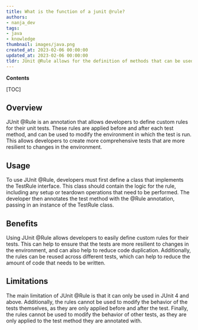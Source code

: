 ```yaml
---
title: What is the function of a junit @rule?
authors:
- nanja_dev
tags:
- java
- knowledge
thumbnail: images/java.png
created_at: 2023-02-06 00:00:00
updated_at: 2023-02-06 00:00:00
tldr: JUnit @Rule allows for the definition of methods that can be used to modify the behavior of tests, such as setting up and tearing down test fixtures.
---
```


**Contents**

[TOC]

## Overview
JUnit @Rule is an annotation that allows developers to define custom rules for their unit tests. These rules are applied before and after each test method, and can be used to modify the environment in which the test is run. This allows developers to create more comprehensive tests that are more resilient to changes in the environment.

## Usage
To use JUnit @Rule, developers must first define a class that implements the TestRule interface. This class should contain the logic for the rule, including any setup or teardown operations that need to be performed. The developer then annotates the test method with the @Rule annotation, passing in an instance of the TestRule class.

## Benefits
Using JUnit @Rule allows developers to easily define custom rules for their tests. This can help to ensure that the tests are more resilient to changes in the environment, and can also help to reduce code duplication. Additionally, the rules can be reused across different tests, which can help to reduce the amount of code that needs to be written.

## Limitations
The main limitation of JUnit @Rule is that it can only be used in JUnit 4 and above. Additionally, the rules cannot be used to modify the behavior of the tests themselves, as they are only applied before and after the test. Finally, the rules cannot be used to modify the behavior of other tests, as they are only applied to the test method they are annotated with.
